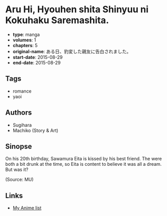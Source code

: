 # Aru Hi, Hyouhen shita Shinyuu ni Kokuhaku Saremashita.

-   **type**: manga
-   **volumes**: 1
-   **chapters**: 5
-   **original-name**: ある日、豹変した親友に告白されました。
-   **start-date**: 2015-08-29
-   **end-date**: 2015-08-29

## Tags

-   romance
-   yaoi

## Authors

-   Sugihara
-   Machiko (Story & Art)

## Sinopse

On his 20th birthday, Sawamura Eita is kissed by his best friend. The were both a bit drunk at the time, so Eita is content to believe it was all a dream. But was it?

(Source: MU)

## Links

-   [My Anime list](https://myanimelist.net/manga/99185/Aru_Hi_Hyouhen_shita_Shinyuu_ni_Kokuhaku_Saremashita)
